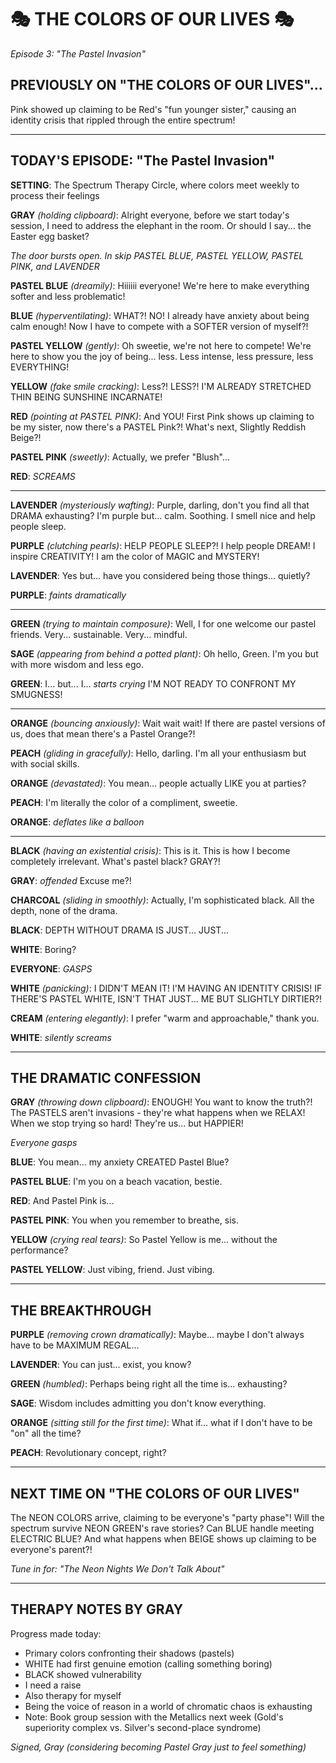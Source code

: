 # 🎭 THE COLORS OF OUR LIVES 🎭
*Episode 3: "The Pastel Invasion"*

## PREVIOUSLY ON "THE COLORS OF OUR LIVES"...
Pink showed up claiming to be Red's "fun younger sister," causing an identity crisis that rippled through the entire spectrum!

---

## TODAY'S EPISODE: "The Pastel Invasion"

**SETTING**: The Spectrum Therapy Circle, where colors meet weekly to process their feelings

**GRAY** *(holding clipboard)*: Alright everyone, before we start today's session, I need to address the elephant in the room. Or should I say... the Easter egg basket?

*The door bursts open. In skip PASTEL BLUE, PASTEL YELLOW, PASTEL PINK, and LAVENDER*

**PASTEL BLUE** *(dreamily)*: Hiiiiii everyone! We're here to make everything softer and less problematic! 

**BLUE** *(hyperventilating)*: WHAT?! NO! I already have anxiety about being calm enough! Now I have to compete with a SOFTER version of myself?!

**PASTEL YELLOW** *(gently)*: Oh sweetie, we're not here to compete! We're here to show you the joy of being... less. Less intense, less pressure, less EVERYTHING!

**YELLOW** *(fake smile cracking)*: Less?! LESS?! I'M ALREADY STRETCHED THIN BEING SUNSHINE INCARNATE!

**RED** *(pointing at PASTEL PINK)*: And YOU! First Pink shows up claiming to be my sister, now there's a PASTEL Pink?! What's next, Slightly Reddish Beige?!

**PASTEL PINK** *(sweetly)*: Actually, we prefer "Blush"...

**RED**: *SCREAMS*

---

**LAVENDER** *(mysteriously wafting)*: Purple, darling, don't you find all that DRAMA exhausting? I'm purple but... calm. Soothing. I smell nice and help people sleep.

**PURPLE** *(clutching pearls)*: HELP PEOPLE SLEEP?! I help people DREAM! I inspire CREATIVITY! I am the color of MAGIC and MYSTERY!

**LAVENDER**: Yes but... have you considered being those things... quietly?

**PURPLE**: *faints dramatically*

---

**GREEN** *(trying to maintain composure)*: Well, I for one welcome our pastel friends. Very... sustainable. Very... mindful.

**SAGE** *(appearing from behind a potted plant)*: Oh hello, Green. I'm you but with more wisdom and less ego.

**GREEN**: I... but... I... *starts crying* I'M NOT READY TO CONFRONT MY SMUGNESS!

---

**ORANGE** *(bouncing anxiously)*: Wait wait wait! If there are pastel versions of us, does that mean there's a Pastel Orange?! 

**PEACH** *(gliding in gracefully)*: Hello, darling. I'm all your enthusiasm but with social skills.

**ORANGE** *(devastated)*: You mean... people actually LIKE you at parties?

**PEACH**: I'm literally the color of a compliment, sweetie.

**ORANGE**: *deflates like a balloon*

---

**BLACK** *(having an existential crisis)*: This is it. This is how I become completely irrelevant. What's pastel black? GRAY?!

**GRAY**: *offended* Excuse me?!

**CHARCOAL** *(sliding in smoothly)*: Actually, I'm sophisticated black. All the depth, none of the drama.

**BLACK**: DEPTH WITHOUT DRAMA IS JUST... JUST...

**WHITE**: Boring?

**EVERYONE**: *GASPS*

**WHITE** *(panicking)*: I DIDN'T MEAN IT! I'M HAVING AN IDENTITY CRISIS! IF THERE'S PASTEL WHITE, ISN'T THAT JUST... ME BUT SLIGHTLY DIRTIER?!

**CREAM** *(entering elegantly)*: I prefer "warm and approachable," thank you.

**WHITE**: *silently screams*

---

## THE DRAMATIC CONFESSION

**GRAY** *(throwing down clipboard)*: ENOUGH! You want to know the truth?! The PASTELS aren't invasions - they're what happens when we RELAX! When we stop trying so hard! They're us... but HAPPIER!

*Everyone gasps*

**BLUE**: You mean... my anxiety CREATED Pastel Blue?

**PASTEL BLUE**: I'm you on a beach vacation, bestie.

**RED**: And Pastel Pink is...

**PASTEL PINK**: You when you remember to breathe, sis.

**YELLOW** *(crying real tears)*: So Pastel Yellow is me... without the performance?

**PASTEL YELLOW**: Just vibing, friend. Just vibing.

---

## THE BREAKTHROUGH

**PURPLE** *(removing crown dramatically)*: Maybe... maybe I don't always have to be MAXIMUM REGAL...

**LAVENDER**: You can just... exist, you know?

**GREEN** *(humbled)*: Perhaps being right all the time is... exhausting?

**SAGE**: Wisdom includes admitting you don't know everything.

**ORANGE** *(sitting still for the first time)*: What if... what if I don't have to be "on" all the time?

**PEACH**: Revolutionary concept, right?

---

## NEXT TIME ON "THE COLORS OF OUR LIVES"

The NEON COLORS arrive, claiming to be everyone's "party phase"! Will the spectrum survive NEON GREEN's rave stories? Can BLUE handle meeting ELECTRIC BLUE? And what happens when BEIGE shows up claiming to be everyone's parent?!

*Tune in for: "The Neon Nights We Don't Talk About"*

---

## THERAPY NOTES BY GRAY

Progress made today:
- Primary colors confronting their shadows (pastels)
- WHITE had first genuine emotion (calling something boring)
- BLACK showed vulnerability 
- I need a raise
- Also therapy for myself
- Being the voice of reason in a world of chromatic chaos is exhausting
- Note: Book group session with the Metallics next week (Gold's superiority complex vs. Silver's second-place syndrome)

*Signed,*
*Gray (considering becoming Pastel Gray just to feel something)*